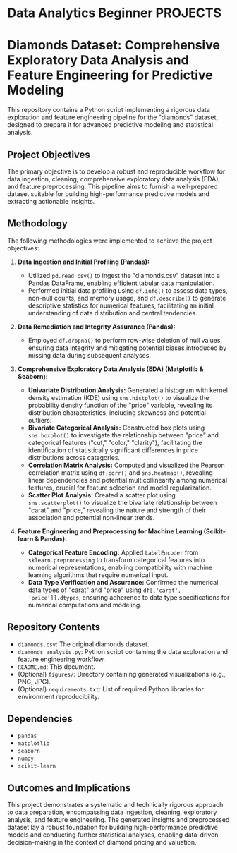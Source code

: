 # Data Analytics Beginner PROJECTS
 # Diamonds Dataset: Comprehensive Exploratory Data Analysis and Feature Engineering for Predictive Modeling

This repository contains a Python script implementing a rigorous data exploration and feature engineering pipeline for the "diamonds" dataset, designed to prepare it for advanced predictive modeling and statistical analysis.

## Project Objectives

The primary objective is to develop a robust and reproducible workflow for data ingestion, cleaning, comprehensive exploratory data analysis (EDA), and feature preprocessing. This pipeline aims to furnish a well-prepared dataset suitable for building high-performance predictive models and extracting actionable insights.

## Methodology

The following methodologies were implemented to achieve the project objectives:

1.  **Data Ingestion and Initial Profiling (Pandas):**
    * Utilized `pd.read_csv()` to ingest the "diamonds.csv" dataset into a Pandas DataFrame, enabling efficient tabular data manipulation.
    * Performed initial data profiling using `df.info()` to assess data types, non-null counts, and memory usage, and `df.describe()` to generate descriptive statistics for numerical features, facilitating an initial understanding of data distribution and central tendencies.

2.  **Data Remediation and Integrity Assurance (Pandas):**
    * Employed `df.dropna()` to perform row-wise deletion of null values, ensuring data integrity and mitigating potential biases introduced by missing data during subsequent analyses.

3.  **Comprehensive Exploratory Data Analysis (EDA) (Matplotlib & Seaborn):**
    * **Univariate Distribution Analysis:** Generated a histogram with kernel density estimation (KDE) using `sns.histplot()` to visualize the probability density function of the "price" variable, revealing its distribution characteristics, including skewness and potential outliers.
    * **Bivariate Categorical Analysis:** Constructed box plots using `sns.boxplot()` to investigate the relationship between "price" and categorical features ("cut," "color," "clarity"), facilitating the identification of statistically significant differences in price distributions across categories.
    * **Correlation Matrix Analysis:** Computed and visualized the Pearson correlation matrix using `df.corr()` and `sns.heatmap()`, revealing linear dependencies and potential multicollinearity among numerical features, crucial for feature selection and model regularization.
    * **Scatter Plot Analysis:** Created a scatter plot using `sns.scatterplot()` to visualize the bivariate relationship between "carat" and "price," revealing the nature and strength of their association and potential non-linear trends.

4.  **Feature Engineering and Preprocessing for Machine Learning (Scikit-learn & Pandas):**
    * **Categorical Feature Encoding:** Applied `LabelEncoder` from `sklearn.preprocessing` to transform categorical features into numerical representations, enabling compatibility with machine learning algorithms that require numerical input.
    * **Data Type Verification and Assurance:** Confirmed the numerical data types of "carat" and "price" using `df[['carat', 'price']].dtypes`, ensuring adherence to data type specifications for numerical computations and modeling.

## Repository Contents

* `diamonds.csv`: The original diamonds dataset.
* `diamonds_analysis.py`: Python script containing the data exploration and feature engineering workflow.
* `README.md`: This document.
* (Optional) `figures/`: Directory containing generated visualizations (e.g., PNG, JPG).
* (Optional) `requirements.txt`: List of required Python libraries for environment reproducibility.

## Dependencies

* `pandas`
* `matplotlib`
* `seaborn`
* `numpy`
* `scikit-learn`

## Outcomes and Implications

This project demonstrates a systematic and technically rigorous approach to data preparation, encompassing data ingestion, cleaning, exploratory analysis, and feature engineering. The generated insights and preprocessed dataset lay a robust foundation for building high-performance predictive models and conducting further statistical analyses, enabling data-driven decision-making in the context of diamond pricing and valuation.
